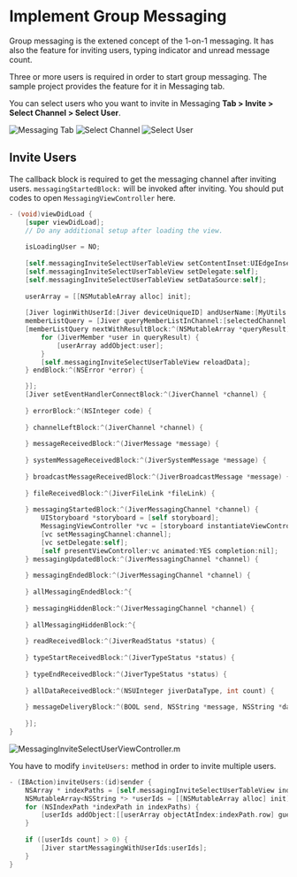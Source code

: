 # Implement Group Messaging

Group messaging is the extened concept of the 1-on-1 messaging. It has also the feature for inviting users, typing indicator and unread message count.

Three or more users is required in order to start group messaging. The sample project provides the feature for it in Messaging tab.

You can select users who you want to invite in Messaging **Tab > Invite > Select Channel > Select User**. 

![Messaging Tab](img/010_Screenshot.png) ![Select Channel](img/011_Screenshot.png) ![Select User](img/012_Screenshot.png)


## Invite Users

The callback block is required to get the messaging channel after inviting users. ```messagingStartedBlock:``` will be invoked after inviting. You should put codes to open ```MessagingViewController``` here.

```objectivec
- (void)viewDidLoad {
    [super viewDidLoad];
    // Do any additional setup after loading the view.
    
    isLoadingUser = NO;
    
    [self.messagingInviteSelectUserTableView setContentInset:UIEdgeInsetsMake(64, 0, 0, 0)];
    [self.messagingInviteSelectUserTableView setDelegate:self];
    [self.messagingInviteSelectUserTableView setDataSource:self];
    
    userArray = [[NSMutableArray alloc] init];
    
    [Jiver loginWithUserId:[Jiver deviceUniqueID] andUserName:[MyUtils getUserName] andUserImageUrl:[MyUtils getUserProfileImage] andAccessToken:@""];
    memberListQuery = [Jiver queryMemberListInChannel:[selectedChannel url]];
    [memberListQuery nextWithResultBlock:^(NSMutableArray *queryResult) {
        for (JiverMember *user in queryResult) {
            [userArray addObject:user];
        }
        [self.messagingInviteSelectUserTableView reloadData];
    } endBlock:^(NSError *error) {

    }];
    [Jiver setEventHandlerConnectBlock:^(JiverChannel *channel) {
        
    } errorBlock:^(NSInteger code) {
        
    } channelLeftBlock:^(JiverChannel *channel) {
        
    } messageReceivedBlock:^(JiverMessage *message) {
        
    } systemMessageReceivedBlock:^(JiverSystemMessage *message) {
        
    } broadcastMessageReceivedBlock:^(JiverBroadcastMessage *message) {
        
    } fileReceivedBlock:^(JiverFileLink *fileLink) {
        
    } messagingStartedBlock:^(JiverMessagingChannel *channel) {
        UIStoryboard *storyboard = [self storyboard];
        MessagingViewController *vc = [storyboard instantiateViewControllerWithIdentifier:@"MessagingViewController"];
        [vc setMessagingChannel:channel];
        [vc setDelegate:self];
        [self presentViewController:vc animated:YES completion:nil];
    } messagingUpdatedBlock:^(JiverMessagingChannel *channel) {
        
    } messagingEndedBlock:^(JiverMessagingChannel *channel) {
        
    } allMessagingEndedBlock:^{
        
    } messagingHiddenBlock:^(JiverMessagingChannel *channel) {
        
    } allMessagingHiddenBlock:^{
        
    } readReceivedBlock:^(JiverReadStatus *status) {
        
    } typeStartReceivedBlock:^(JiverTypeStatus *status) {
        
    } typeEndReceivedBlock:^(JiverTypeStatus *status) {
        
    } allDataReceivedBlock:^(NSUInteger jiverDataType, int count) {
        
    } messageDeliveryBlock:^(BOOL send, NSString *message, NSString *data, NSString *messageId) {
        
    }];
}
```

![MessagingInviteSelectUserViewController.m](img/013_MessagingInviteSelectUserViewController_m.png)


You have to modify ```inviteUsers:``` method in order to invite multiple users.

```objectivec
- (IBAction)inviteUsers:(id)sender {
    NSArray * indexPaths = [self.messagingInviteSelectUserTableView indexPathsForSelectedRows];
    NSMutableArray<NSString *> *userIds = [[NSMutableArray alloc] init];
    for (NSIndexPath *indexPath in indexPaths) {
        [userIds addObject:[[userArray objectAtIndex:indexPath.row] guestId]];
    }
    
    if ([userIds count] > 0) {
        [Jiver startMessagingWithUserIds:userIds];
    }
}
```



